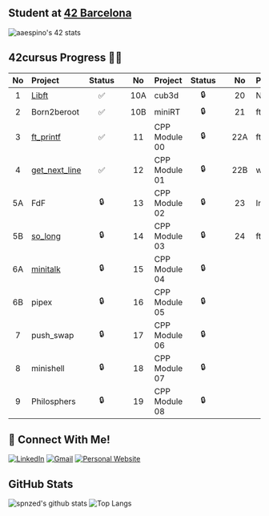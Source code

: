 ## Student at [42 Barcelona](https://www.42barcelona.com/es/)
![aaespino's 42 stats](https://badge42.vercel.app/api/v2/cl2j116av002509mh2pt2de29/stats?cursusId=21&coalitionId=205)
## 42cursus Progress 💪🏻
| No  | Project                                     | Status |   | No  | Project                                   | Status |   | No  | Project                        | Status |
| :-: | :------------------------------------------ | :----: | - | :-: | :---------------------------------------- | :----: | - | :-: | :----------------------------- | :----: |
| 1   | [Libft](https://github.com/spnzed/Libft)                  | ✅     |   | 10A | cub3d                                      | 🔒     |   | 20  | NetPractice                    | 🔒      |
| 2   | Born2beroot      | ✅     |   | 10B | miniRT                                     | 🔒     |   | 21  | ft_containers                  | 🔒      |
| 3   | [ft_printf](https://github.com/spnzed/ft_printf)          | ✅     |   | 11  | CPP Module 00 | 🔒     |   | 22A | ft_irc                         | 🔒      |
| 4   | [get_next_line](https://github.com/spnzed/get_next_line)  | ✅     |   | 12  | CPP Module 01 | 🔒     |   | 22B | webserv                        | 🔒      |
| 5A  | FdF                                         | 🔒     |   | 13  | CPP Module 02 | 🔒     |   | 23  | Inception                      | 🔒      |
| 5B  | [so_long](https://github.com/spnzed/so_long)              | 🔒     |   | 14  | CPP Module 03 | 🔒     |   | 24  | ft_transcendence               | 🔒      |
| 6A  | [minitalk](https://github.com/spnzed/minitalk)            | 🔒     |   | 15  | CPP Module 04                              | 🔒     |   |     |                                |         |
| 6B  | pipex                                       | 🔒     |   | 16  | CPP Module 05                              | 🔒     |   |     |                                |         |
| 7   | push_swap          | 🔒     |   | 17  | CPP Module 06                              | 🔒     |   |     |                                |         |
| 8   | minishell | 🔒     |   | 18  | CPP Module 07                              | 🔒     |   |     |                                |         |
| 9   | Philosphers    | 🔒     |   | 19  | CPP Module 08                              | 🔒     |   |   |  |       |

## 📱 Connect With Me!
[![LinkedIn](https://img.shields.io/badge/-LinkedIn-0e76a8?style=flat-square&logo=linkedin&logoColor=white)](https://www.linkedin.com/in/aaronespinosatomas/)
[![Gmail](https://img.shields.io/badge/-Gmail-d95040?style=flat-square&logo=gmail&logoColor=white)](mailto:aaronespinosatomas@gmail.com)
[![Personal Website](https://img.shields.io/badge/-Personal%20Website-f8f8fa?style=flat-square)](https://www.aaronespinosagarces.com/)

## GitHub Stats
![spnzed's github stats](https://github-readme-stats.vercel.app/api?username=spnzed&show_icons=true&hide_border=true&theme=dark)
![Top Langs](https://github-readme-stats.vercel.app/api/top-langs/?username=spnzed&layout=compact&theme=dark&hide_border=true)
